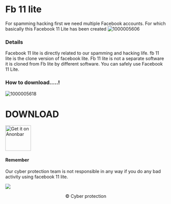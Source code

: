 # Fb 11 lite
For spamming hacking first we need multiple Facebook accounts. For which basically this Facebook 11 Lite has been created
![1000005606](https://github.com/infocp/Fb-11-lite/assets/158504182/d78957c9-4f83-4b90-bc29-5f7dd843f593)
### Details 
Facebook 11 lite is directly related to our spamming and hacking life. fb 11 lite is the clone version of facebook lite. Fb 11 lite is not a separate software it is cloned from Fb lite by different software. You can safely use Facebook 11 Lite. 

 ### How to download.....!

![1000005618](https://github.com/infocp/Fb-11-lite/assets/158504182/5a5541a2-c387-44fe-9fe1-f5f4e0f58f49)


# DOWNLOAD
<!-- Click the download button to download latest release app. -->
[<img src="https://freepngimg.com/thumb/download_now_button/25800-4-download-now-button-blue.png"
     alt="Get it on Anonbar"
     height="80">](https://www.google.com/search?q=anonbar+fb+11+lite&oq=Anonbar&gs_lcrp=EgZjaHJvbWUqBggFEEUYOzIGCAAQRRg8MgYIARBFGDwyBggCEEUYPDIJCAMQRRg5GIAEMgYIBBBFGDwyBggFEEUYOzIGCAYQRRg7MgYIBxBFGDvSAQgzNTgzajBqN6gCALACAA&client=ms-android-kddi-jp-revc&sourceid=chrome-mobile&ie=UTF-8)
<!-- BEGIN LATEST DOWNLOAD BUTTON -->

#### Remember
Our cyber ​​protection team is not responsible in any way if you do any bad activity using facebook 11 lite.

![](https://komarev.com/ghpvc/?username=your-github-username&label=Total+download)
 <div align="center">
© Cyber protection
